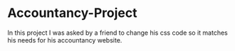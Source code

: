 # Accountancy-Project
In this project I was asked by a friend to change his css code so it matches his needs for his accountancy website.
